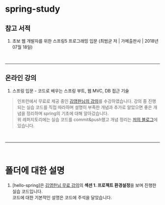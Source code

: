 # spring-study

## 참고 서적
1. 초보 웹 개발자를 위한 스프링5 프로그래밍 입문 (최범균 저 | 가메출판사 | 2018년 07월 18일)

<br/>
<hr/>

## 온라인 강의
1. 스프링 입문 - 코드로 배우는 스프링 부트, 웹 MVC, DB 접근 기술
> 인프런에서 무료로 제공 중인 [김영한님의 강의](https://www.inflearn.com/course/%EC%8A%A4%ED%94%84%EB%A7%81-%EC%9E%85%EB%AC%B8-%EC%8A%A4%ED%94%84%EB%A7%81%EB%B6%80%ED%8A%B8/dashboard)를 수강하였습니다.
> 강의 중 진행되는 실습 코드를 직접 따라하며 설명이 부족한 개념과 추가로 알았으면 좋은 개념을 정리하며 spring의 기초에 대해 알아갔습니다.<br/>
> 위 레퍼지토리에는 실습 코드를 commit&push했고 개념 정리는 [저의 블로그](https://straw961030.tistory.com/category/%EC%9B%B9%20%ED%94%84%EB%A1%9C%EA%B7%B8%EB%9E%98%EB%B0%8D/Spring%20Framework)에 있습니다.

<br/>
<hr/>
<br/>

# 폴더에 대한 설명

1. [hello-spring]은 [김영한님 무료 강의](https://www.inflearn.com/course/%EC%8A%A4%ED%94%84%EB%A7%81-%EC%9E%85%EB%AC%B8-%EC%8A%A4%ED%94%84%EB%A7%81%EB%B6%80%ED%8A%B8/dashboard)의 **섹션 1. 프로젝트 환경설정**을 보며 진행한 실습 코드입니다. <br/> 코드에 대한 기본적인 설명은 코드에 주석을 달았습니다.

